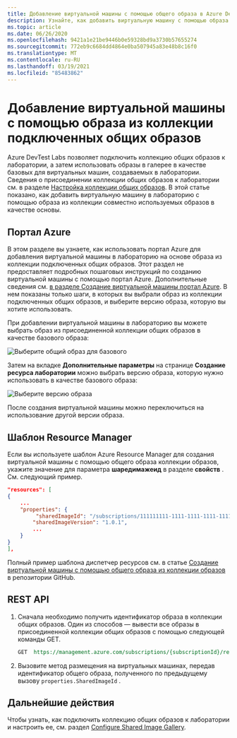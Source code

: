 ```yaml
---
title: Добавление виртуальной машины с помощью общего образа в Azure DevTest Labs | Документация Майкрософт
description: Узнайте, как добавить виртуальную машину с помощью образа из коллекции Shared Image Gallery в Azure DevTest Labs
ms.topic: article
ms.date: 06/26/2020
ms.openlocfilehash: 9421a1e21be9446b0e59328bd9a3730b57655274
ms.sourcegitcommit: 772eb9c6684dd4864e0ba507945a83e48b8c16f0
ms.translationtype: MT
ms.contentlocale: ru-RU
ms.lasthandoff: 03/19/2021
ms.locfileid: "85483862"
---
```

# <a name="add-a-vm-using-an-image-from-the-attached-shared-image-gallery"></a>Добавление виртуальной машины с помощью образа из коллекции подключенных общих образов
Azure DevTest Labs позволяет подключить коллекцию общих образов к лаборатории, а затем использовать образы в галерее в качестве базовых для виртуальных машин, создаваемых в лаборатории. Сведения о присоединении коллекции общих образов к лаборатории см. в разделе [Настройка коллекции общих образов](configure-shared-image-gallery.md). В этой статье показано, как добавить виртуальную машину в лабораторию с помощью образа из коллекции совместно используемых образов в качестве основы. 

## <a name="azure-portal"></a>Портал Azure
В этом разделе вы узнаете, как использовать портал Azure для добавления виртуальной машины в лабораторию на основе образа из коллекции подключенных общих образов. Этот раздел не предоставляет подробных пошаговых инструкций по созданию виртуальной машины с помощью портал Azure. Дополнительные сведения см. [в разделе Создание виртуальной машины портал Azure](devtest-lab-add-vm.md). В нем показаны только шаги, в которых вы выбрали образ из коллекции подключенных общих образов, и выберите версию образа, которую вы хотите использовать. 

При добавлении виртуальной машины в лабораторию вы можете выбрать образ из присоединенной коллекции общих образов в качестве базового образа: 

![Выберите общий образ для базового](./media/add-vm-use-shared-image/select-shared-image-for-base.png)

Затем на вкладке **Дополнительные параметры** на странице **Создание ресурса лаборатории** можно выбрать версию образа, которую нужно использовать в качестве базового образа:

![Выберите версию образа](./media/add-vm-use-shared-image/select-version-shared-image.png)

После создания виртуальной машины можно переключиться на использование другой версии образа. 

## <a name="resource-manager-template"></a>Шаблон Resource Manager
Если вы используете шаблон Azure Resource Manager для создания виртуальной машины с помощью общего образа коллекции образов, укажите значение для параметра **шаредимажеид** в разделе **свойств** . См. следующий пример. 

```json
"resources": [
{
    ...
    "properties": {
         "sharedImageId": "/subscriptions/111111111-1111-1111-1111-111111111111/resourcegroups/mydtlrg/providers/microsoft.devtestlab/labs/mydtllab/sharedgalleries/spsig/sharedimages/myimagefromgallery",
        "sharedImageVersion": "1.0.1",
        ...
    }
}
],
```

Полный пример шаблона диспетчер ресурсов см. в статье [Создание виртуальной машины с помощью общего образа из коллекции образов](https://github.com/Azure/azure-devtestlab/tree/master/samples/DevTestLabs/QuickStartTemplates/101-dtl-create-vm-username-pwd-sharedimage) в репозитории GitHub. 

## <a name="rest-api"></a>REST API

1. Сначала необходимо получить идентификатор образа в коллекции общих образов. Один из способов — вывести все образы в присоединенной коллекции общих образов с помощью следующей команды GET. 

    ```rest
    GET  https://management.azure.com/subscriptions/{subscriptionId}/resourceGroups/{resourceGroupName}/providers/Microsoft.DevTestLab/labs/{labName}/sharedgalleries/{name}/sharedimages?api-version= 2018-10-15-preview
    ```
2. Вызовите метод размещения на виртуальных машинах, передав идентификатор общего образа, полученного по предыдущему вызову `properties.SharedImageId` .

## <a name="next-steps"></a>Дальнейшие действия
Чтобы узнать, как подключить коллекцию общих образов к лаборатории и настроить ее, см. раздел [Configure Shared Image Gallery](configure-shared-image-gallery.md).